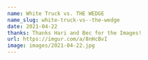 ```yaml
---
name: White Truck vs. THE WEDGE
name_slug: white-truck-vs--the-wedge
date: 2021-04-22
thanks: Thanks Hari and Bec for the Images!
url: https://imgur.com/a/8nHcBvI
image: images/2021-04-22.jpg
---
```

